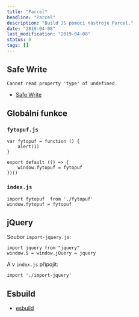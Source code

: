 ```yaml
---
title: "Parcel"
headline: "Parcel"
description: "Build JS pomocí nástroje Parcel."
date: "2019-04-08"
last_modification: "2019-04-08"
status: 0
tags: []
---
```


## Safe Write

```
Cannot read property 'type' of undefined
```

  - [Safe Write](https://parceljs.org/hmr.html#safe-write)

## Globální funkce

### `fytopuf.js`

```
var fytopuf = function () {
	alert(1)
}

export default (() => {
	window.fytopuf = fytopuf
})()

```

### `index.js`

```
import fytopuf  from './fytopuf'
window.fytopuf = fytopuf
```

## jQuery

Soubor `import-jquery.js`:

```
import jquery from "jquery"
window.$ = window.jQuery = jquery
```

A v `index.js` připojit:

```
import './import-jquery'
```

## Esbuild

  - [esbuild](https://github.com/evanw/esbuild/)